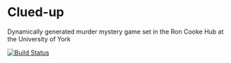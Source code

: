 # Clued-up
Dynamically generated murder mystery game set in the Ron Cooke Hub at the University of York


[![Build Status](https://travis-ci.com/HenryCadogan/Clued-up.svg?token=ZpfxTrGfgmSysTcEyq2H&branch=master)](https://travis-ci.com/HenryCadogan/Clued-up)
